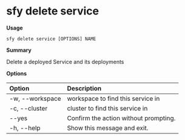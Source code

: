 # sfy delete service

**Usage**

`sfy delete service [OPTIONS] NAME`

**Summary**

Delete a deployed Service and its deployments

**Options**

| **Option** | **Description** |
| :--- | :--- |
| -w, --workspace | workspace to find this service in |
| -c, --cluster | cluster to find this service in |
| --yes | Confirm the action without prompting. |
| -h, --help | Show this message and exit. |
